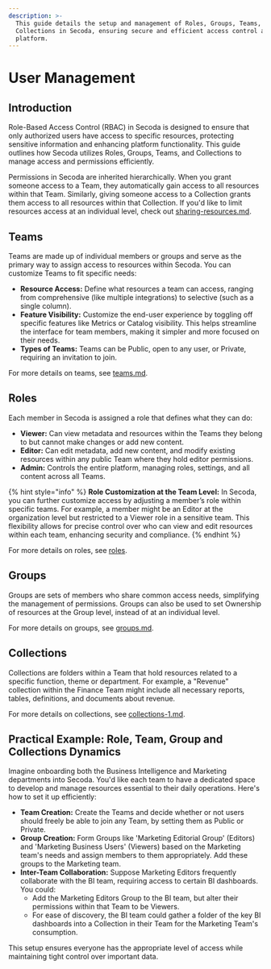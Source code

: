 ```yaml
---
description: >-
  This guide details the setup and management of Roles, Groups, Teams, and
  Collections in Secoda, ensuring secure and efficient access control across the
  platform.
---
```


# User Management

## **Introduction**

Role-Based Access Control (RBAC) in Secoda is designed to ensure that only authorized users have access to specific resources, protecting sensitive information and enhancing platform functionality. This guide outlines how Secoda utilizes Roles, Groups, Teams, and Collections to manage access and permissions efficiently.

Permissions in Secoda are inherited hierarchically. When you grant someone access to a Team, they automatically gain access to all resources within that Team. Similarly, giving someone access to a Collection grants them access to all resources within that Collection. If you'd like to limit resources access at an individual level, check out [sharing-resources.md](roles/sharing-resources.md "mention").

## **Teams**&#x20;

Teams are made up of individual members or groups and serve as the primary way to assign access to resources within Secoda. You can customize Teams to fit specific needs:

* **Resource Access:** Define what resources a team can access, ranging from comprehensive (like multiple integrations) to selective (such as a single column).
* **Feature Visibility:** Customize the end-user experience by toggling off specific features like Metrics or Catalog visibility. This helps streamline the interface for team members, making it simpler and more focused on their needs.
* **Types of Teams:** Teams can be Public, open to any user, or Private, requiring an invitation to join.

For more details on teams, see [teams.md](teams.md "mention").

## Roles

Each member in Secoda is assigned a role that defines what they can do:

* **Viewer:** Can view metadata and resources within the Teams they belong to but cannot make changes or add new content.
* **Editor:** Can edit metadata, add new content, and modify existing resources within any public Team where they hold editor permissions.
* **Admin:** Controls the entire platform, managing roles, settings, and all content across all Teams.

{% hint style="info" %}
**Role Customization at the Team Level:** In Secoda, you can further customize access by adjusting a member’s role within specific teams. For example, a member might be an Editor at the organization level but restricted to a Viewer role in a sensitive team. This flexibility allows for precise control over who can view and edit resources within each team, enhancing security and compliance.
{% endhint %}

For more details on roles, see [roles](roles/ "mention").

## **Groups**&#x20;

Groups are sets of members who share common access needs, simplifying the management of permissions. Groups can also be used to set Ownership of resources at the Group level, instead of at an individual level.

For more details on groups, see [groups.md](groups.md "mention").

## **Collections**&#x20;

Collections are folders within a Team that hold resources related to a specific function, theme or department. For example, a "Revenue" collection within the Finance Team might include all necessary reports, tables, definitions, and documents about revenue.

For more details on collections, see [collections-1.md](../features/collections-1.md "mention").

## **Practical Example: Role, Team, Group and Collections Dynamics**&#x20;

Imagine onboarding both the Business Intelligence and Marketing departments into Secoda. You'd like each team to have a dedicated space to develop and manage resources essential to their daily operations. Here's how to set it up efficiently:

* **Team Creation:** Create the Teams and decide whether or not users should freely be able to join any Team, by setting them as Public or Private.
* **Group Creation:** Form Groups like 'Marketing Editorial Group' (Editors) and 'Marketing Business Users' (Viewers) based on the Marketing team's needs and assign members to them appropriately. Add these groups to the Marketing team.
* **Inter-Team Collaboration:** Suppose Marketing Editors frequently collaborate with the BI team, requiring access to certain BI dashboards. You could:
  * Add the Marketing Editors Group to the BI team, but alter their permissions within that Team to be Viewers.
  * For ease of discovery, the BI team could gather a folder of the key BI dashboards into a Collection in their Team for the Marketing Team's consumption.

This setup ensures everyone has the appropriate level of access while maintaining tight control over important data.
